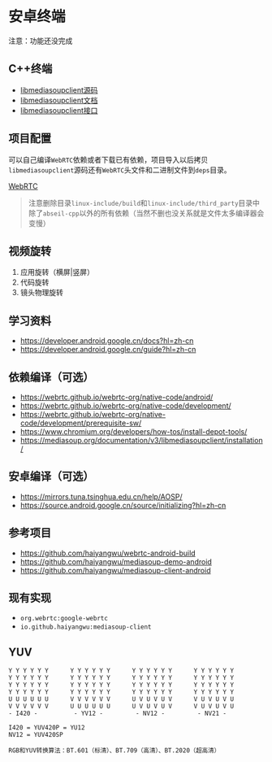 # 安卓终端

注意：功能还没完成

## C++终端

* [libmediasoupclient源码](https://github.com/versatica/libmediasoupclient)
* [libmediasoupclient文档](https://mediasoup.org/documentation/v3/libmediasoupclient)
* [libmediasoupclient接口](https://mediasoup.org/documentation/v3/libmediasoupclient/api)

## 项目配置

可以自己编译`WebRTC`依赖或者下载已有依赖，项目导入以后拷贝`libmediasoupclient`源码还有`WebRTC`头文件和二进制文件到`deps`目录。

[WebRTC](https://pan.baidu.com/s/1E_DXv32D9ODyj5J-o-ji_g?pwd=hudc)

> 注意删除目录`linux-include/build`和`linux-include/third_party`目录中除了`abseil-cpp`以外的所有依赖（当然不删也没关系就是文件太多编译器会变慢）

## 视频旋转

1. 应用旋转（横屏|竖屏）
2. 代码旋转
3. 镜头物理旋转

## 学习资料

* https://developer.android.google.cn/docs?hl=zh-cn
* https://developer.android.google.cn/guide?hl=zh-cn

## 依赖编译（可选）

* https://webrtc.github.io/webrtc-org/native-code/android/
* https://webrtc.github.io/webrtc-org/native-code/development/
* https://webrtc.github.io/webrtc-org/native-code/development/prerequisite-sw/
* https://www.chromium.org/developers/how-tos/install-depot-tools/
* https://mediasoup.org/documentation/v3/libmediasoupclient/installation/

## 安卓编译（可选）

* https://mirrors.tuna.tsinghua.edu.cn/help/AOSP/
* https://source.android.google.cn/source/initializing?hl=zh-cn

## 参考项目

* https://github.com/haiyangwu/webrtc-android-build
* https://github.com/haiyangwu/mediasoup-demo-android
* https://github.com/haiyangwu/mediasoup-client-android

## 现有实现

* `org.webrtc:google-webrtc`
* `io.github.haiyangwu:mediasoup-client`

## YUV

```
Y Y Y Y Y Y      Y Y Y Y Y Y      Y Y Y Y Y Y      Y Y Y Y Y Y
Y Y Y Y Y Y      Y Y Y Y Y Y      Y Y Y Y Y Y      Y Y Y Y Y Y
Y Y Y Y Y Y      Y Y Y Y Y Y      Y Y Y Y Y Y      Y Y Y Y Y Y
Y Y Y Y Y Y      Y Y Y Y Y Y      Y Y Y Y Y Y      Y Y Y Y Y Y
U U U U U U      V V V V V V      U V U V U V      V U V U V U
V V V V V V      U U U U U U      U V U V U V      V U V U V U
- I420 -          - YV12 -         - NV12 -         - NV21 -

I420 = YUV420P = YU12
NV12 = YUV420SP

RGB和YUV转换算法：BT.601（标清）、BT.709（高清）、BT.2020（超高清）
```
